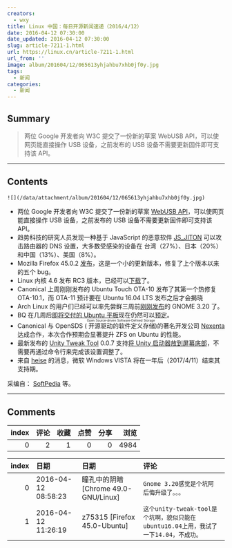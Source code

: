 ```yaml
---
creators:
  - wxy
title: Linux 中国：每日开源新闻速递（2016/4/12）
date: 2016-04-12 07:30:00
date_updated: 2016-04-12 07:30:00
slug: article-7211-1.html
url: https://linux.cn/article-7211-1.html
url_from: ''
image: album/201604/12/065613yhjahbu7xhb0jf0y.jpg
tags:
  - 新闻
categories:
  - 新闻
---
```


## Summary

> 两位 Google 开发者向 W3C 提交了一份新的草案  WebUSB API，可以使网页能直接操作 USB 设备，之前发布的 USB 设备不需要更新固件即可支持该 API。

***

<!-- more -->

## Contents

`![](/data/attachment/album/201604/12/065613yhjahbu7xhb0jf0y.jpg)`

* 两位 Google 开发者向 W3C 提交了一份新的草案 [WebUSB API](https://wicg.github.io/webusb/)，可以使网页能直接操作 USB 设备，之前发布的 USB 设备不需要更新固件即可支持该 API。
* 趋势科技的研究人员发现一种基于 JavaScript 的恶意软件 [JS\_JITON](http://blog.trendmicro.com/trendlabs-security-intelligence/mobile-devices-used-to-execute-dns-malware-against-home-routers/) 可以攻击路由器的 DNS 设置，大多数受感染的设备在 台湾（27%）、日本（20%）和中国（13%）、美国（8%）。
* Mozilla Firefox 45.0.2 [发布](https://www.mozilla.org/en-US/firefox/45.0.2/releasenotes/)，这是一个小的更新版本，修复了上个版本以来的五个 bug。
* Linux 内核 4.6 发布 RC3 版本，已经可以[下载](http://kernel.org/)了。
* Canonical 上周刚刚发布的 Ubuntu Touch OTA-10 发布了其第一个热修复 OTA-10.1，而 OTA-11 预计要在 Ubuntu 16.04 LTS 发布之后才会揭晓
* Arch Linux 的用户们已经可以率先尝鲜三周前[刚刚发布](https://linux.cn/article-7150-1.html)的 GNOME 3.20 了。
* BQ 在几周后[即将交付的 Ubuntu 平板](https://linux.cn/article-7166-1.html)现在仍然可以[预定](https://store.bq.com/en/ubuntu-edition-aquaris-m10/)。
* Canonical 与 OpenSDS (<ruby> 开源驱动的软件定义存储 <rp>  （ </rp> <rt>  Open Source-driven Software-Defined Storage </rt> <rp>  ） </rp></ruby>)的著名开发公司 [Nexenta](https://nexenta.com/) 达成合作，本次合作预期会显著提升 ZFS on Ubuntu 的性能。
* 最新发布的 [Unity Tweak Tool](https://launchpad.net/unity-tweak-tool) 0.0.7 支持[将 Unity 启动器放到屏幕底部](https://linux.cn/article-7127-1.html)，不需要再通过命令行来完成该设置调整了。
* 来自 [heise](http://www.heise.de/newsticker/meldung/Letztes-Support-Jahr-fuer-Windows-Vista-3164355.html) 的消息，微软 Windows VISTA 将在一年后（2017/4/11）结束其支持期。

采编自： [SoftPedia](http://www.softpedia.com/) 等。

***

## Comments


|   index |   评论 |   收藏 |   点赞 |   分享 |   浏览 |
|--------:|-------:|-------:|-------:|-------:|-------:|
|       0 |      2 |      1 |      0 |      0 |   4984 |

|   index | 日期                | 日期                                 | 评论                                                                                 |
|--------:|:--------------------|:-------------------------------------|:-------------------------------------------------------------------------------------|
|       0 | 2016-04-12 08:58:23 | 瞳孔中的阴暗 [Chrome 49.0-GNU/Linux] | `Gnome 3.20感觉是个坑阿 后悔升级了。。。`                                            |
|       1 | 2016-04-12 11:26:19 | z75315 [Firefox 45.0-Ubuntu]         | `这个unity-tweak-tool是个坑啊，貌似只能在ubuntu16.04上用，我试了一下14.04，不成功。` |
